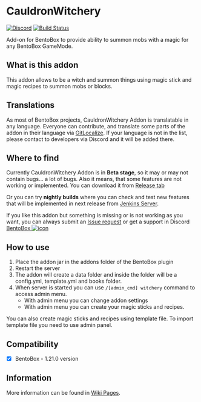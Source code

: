 # CauldronWitchery
[![Discord](https://img.shields.io/discord/272499714048524288.svg?logo=discord)](https://discord.bentobox.world)
[![Build Status](https://ci.codemc.org/buildStatus/icon?job=BentoBoxWorld/CauldronWitchery)](https://ci.codemc.org/job/BentoBoxWorld/job/CauldronWitchery/)

Add-on for BentoBox to provide ability to summon mobs with a magic for any BentoBox GameMode. 

## What is this addon

This addon allows to be a witch and summon things using magic stick and magic recipes to summon mobs or blocks.

## Translations

As most of BentoBox projects, CauldronWitchery Addon is translatable in any language. Everyone can contribute, and translate some parts of the addon in their language via [GitLocalize](https://gitlocalize.com/repo/2976).
If your language is not in the list, please contact to developers via Discord and it will be added there.

## Where to find

Currently CauldronWitchery Addon is in **Beta stage**, so it may or may not contain bugs... a lot of bugs. Also it means, that some features are not working or implemented. 
You can download it from [Release tab](https://github.com/BentoBoxWorld/CauldronWitchery/releases)

Or you can try **nightly builds** where you can check and test new features that will be implemented in next release from [Jenkins Server](https://ci.codemc.org/job/BentoBoxWorld/job/CauldronWitchery/lastStableBuild/).

If you like this addon but something is missing or is not working as you want, you can always submit an [Issue request](https://github.com/BentoBoxWorld/CauldronWitchery/issues) or get a support in Discord [BentoBox ![icon](https://avatars2.githubusercontent.com/u/41555324?s=15&v=4)](https://discord.bentobox.world)

## How to use

1. Place the addon jar in the addons folder of the BentoBox plugin
2. Restart the server
3. The addon will create a data folder and inside the folder will be a config.yml, template.yml and books folder.
4. When server is started you can use `/[admin_cmd] witchery` command to access admin menu.
   * With admin menu you can change addon settings
   * With admin menu you can create your magic sticks and recipes.

You can also create magic sticks and recipes using template file. To import template file you need to use admin panel.


## Compatibility

- [x] BentoBox - 1.21.0 version


## Information

More information can be found in [Wiki Pages](https://docs.bentobox.world/en/latest/addons/CauldronWitchery/).
